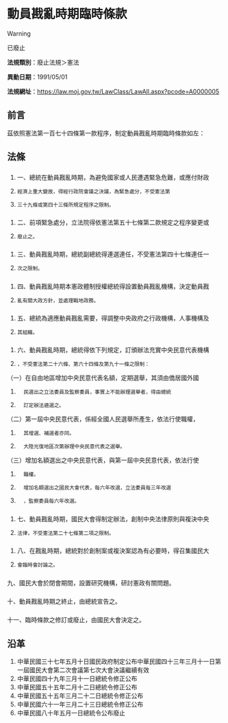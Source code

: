 # 動員戡亂時期臨時條款


> [!WARNING]
> 已廢止


**法規類別**：廢止法規＞憲法

**異動日期**：1991/05/01  

**法規網址**：https://law.moj.gov.tw/LawClass/LawAll.aspx?pcode=A0000005

## 前言
茲依照憲法第一百七十四條第一款程序，制定動員戡亂時期臨時條款如左：

## 法條
##### 
1. 一、總統在動員戡亂時期，為避免國家或人民遭遇緊急危難，或應付財政
1.     經濟上重大變故，得經行政院會議之決議，為緊急處分，不受憲法第
1.     三十九條或第四十三條所規定程序之限制。

##### 
1. 二、前項緊急處分，立法院得依憲法第五十七條第二款規定之程序變更或
1.     廢止之。

##### 
1. 三、動員戡亂時期，總統副總統得連選連任，不受憲法第四十七條連任一
1.     次之限制。

##### 
1. 四、動員戡亂時期本憲政體制授權總統得設置動員戡亂機構，決定動員戡
1.     亂有關大政方針，並處理戰地政務。

##### 
1. 五、總統為適應動員戡亂需要，得調整中央政府之行政機構，人事機構及
1.     其組織。

##### 
1. 六、動員戡亂時期，總統得依下列規定，訂頒辦法充實中央民意代表機構
1.     ，不受憲法第二十六條、第六十四條及第九十一條之限制：  
（一）在自由地區增加中央民意代表名額，定期選舉，其須由僑居國外國
1.       民選出之立法委員及監察委員，事實上不能辦理選舉者，得由總統
1.       訂定辦法遴選之。  
（二）第一屆中央民意代表，係經全國人民選舉所產生，依法行使職權，
1.       其增選、補選者亦同。
1.       大陸光復地區次第辦理中央民意代表之選舉。  
（三）增加名額選出之中央民意代表，與第一屆中央民意代表，依法行使
1.       職權。
1.       增加名額選出之國民大會代表，每六年改選，立法委員每三年改選
1.       ，監察委員每六年改選。

##### 
1. 七、動員戡亂時期，國民大會得制定辦法，創制中央法律原則與複決中央
1.     法律，不受憲法第二十七條第二項之限制。

##### 
1. 八、在戡亂時期，總統對於創制案或複決案認為有必要時，得召集國民大
1.     會臨時會討論之。

##### 
九、國民大會於閉會期間，設置研究機構，研討憲政有關問題。

##### 
十、動員戡亂時期之終止，由總統宣告之。

##### 
十一、臨時條款之修訂或廢止，由國民大會決定之。

## 沿革
1. 中華民國三十七年五月十日國民政府制定公布中華民國四十三年三月十一日第一屆國民大會第二次會議第七次大會決議繼續有效
1. 中華民國四十九年三月十一日總統令修正公布
1. 中華民國五十五年二月十二日總統令修正公布
1. 中華民國五十五年三月二十二日總統令修正公布
1. 中華民國六十一年三月二十三日總統令修正公布
1. 中華民國八十年五月一日總統令公布廢止
